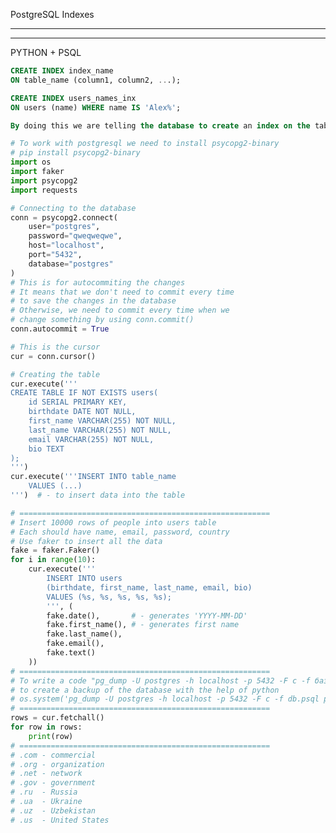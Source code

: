 PostgreSQL Indexes

<!-- 
Indexes are special lookup tables that the database search engine can use to speed up data retrieval. Simply put, an index is a pointer to data in a table. An index in a database is very similar to an index in the back of a book.

When you look up a keyword in the back of a book, you then have a list of page numbers where that keyword is mentioned in the book. Without the index, the database would have to search every row of every table in the database to find the relevant data. If the table has an index for the columns in question, the database can quickly determine the position to seek to in the middle of the data file without having to look at all the data. If a table has 1,000 rows, this process will be 1,000 times faster than if the database engine did not use an index. 
-->
****
****
PYTHON + PSQL
```sql
CREATE INDEX index_name
ON table_name (column1, column2, ...);

CREATE INDEX users_names_inx
ON users (name) WHERE name IS 'Alex%';

By doing this we are telling the database to create an index on the table_name table, and that index will be based on the column1, column2, ... columns.
```

```python
# To work with postgresql we need to install psycopg2-binary
# pip install psycopg2-binary
import os
import faker
import psycopg2
import requests

# Connecting to the database
conn = psycopg2.connect(
    user="postgres",
    password="qweqweqwe",
    host="localhost",
    port="5432",
    database="postgres"
)
# This is for autocommiting the changes
# It means that we don't need to commit every time
# to save the changes in the database
# Otherwise, we need to commit every time when we
# change something by using conn.commit()
conn.autocommit = True

# This is the cursor
cur = conn.cursor()

# Creating the table
cur.execute('''
CREATE TABLE IF NOT EXISTS users(
    id SERIAL PRIMARY KEY,
    birthdate DATE NOT NULL,
    first_name VARCHAR(255) NOT NULL,
    last_name VARCHAR(255) NOT NULL,
    email VARCHAR(255) NOT NULL,
    bio TEXT
);
''')
cur.execute('''INSERT INTO table_name 
    VALUES (...)
''')  # - to insert data into the table

# ========================================================
# Insert 10000 rows of people into users table
# Each should have name, email, password, country
# Use faker to insert all the data
fake = faker.Faker()
for i in range(10):
    cur.execute('''
        INSERT INTO users 
        (birthdate, first_name, last_name, email, bio) 
        VALUES (%s, %s, %s, %s, %s);
        ''', (
        fake.date(),       # - generates 'YYYY-MM-DD'
        fake.first_name(), # - generates first name
        fake.last_name(),
        fake.email(),
        fake.text()
    ))
# ========================================================
# To write a code "pg_dump -U postgres -h localhost -p 5432 -F c -f база.psql postgres"
# to create a backup of the database with the help of python
# os.system('pg_dump -U postgres -h localhost -p 5432 -F c -f db.psql postgres')
# ========================================================
rows = cur.fetchall()
for row in rows:
    print(row) 
# ========================================================
# .com - commercial
# .org - organization
# .net - network
# .gov - government
# .ru  - Russia
# .ua  - Ukraine
# .uz  - Uzbekistan
# .us  - United States
```
 
